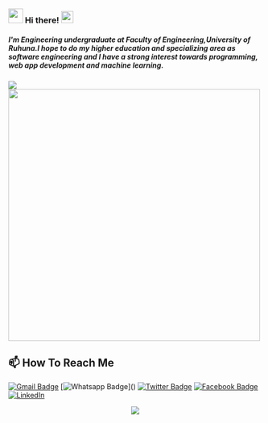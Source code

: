 ### <img src="https://github.com/Shiv-sharma-111/Shiv-sharma-111/blob/master/Assets/Hi.gif" width="29px"> Hi there!&nbsp;<img src="https://github.com/Shiv-sharma-111/Shiv-sharma-111/blob/master/Assets/Earth.gif" width="24px">

##### I'm Engineering undergraduate at Faculty of Engineering,University of Ruhuna.I hope to do my higher education and specializing area as software engineering and I have a strong interest towards programming, web app development and machine learning.


<img src="https://github-readme-stats.vercel.app/api?username=gihanrohanadissanayaka&show_icons=true&theme=radical&title_color=8E2DE2&text_color=fff&icon_color=8E2DE2">

<a href="https://github.com/victorabarros?tab=repositories">
  <img width="500px" src="https://github-readme-stats.anuraghazra1.vercel.app/api/top-langs/?username=gihanrohanadissanayaka&count_private=true&layout=compact&hide=makefile,shell&hide_title=true&theme=radical&title_color=8E2DE2&text_color=fff&icon_color=8E2DE2" />
</a>

## 📫 How To Reach Me

[![Gmail Badge](https://img.shields.io/badge/-Gmail-c14438?style=flat-square&logo=Gmail&logoColor=white&link=mailto:contato.weltonf@gmail.com)](mailto:contato.dissanayaka.gihanrohana@gmail.com)
[![Whatsapp Badge](https://img.shields.io/badge/-Whatsapp-4CA143?style=flat-square&labelColor=4CA143&logo=whatsapp&logoColor=white&link=https://api.whatsapp.com/send?phone=+94711651378&text=Hi!)]()
[![Twitter Badge](https://img.shields.io/badge/-Twitter-1da1f2?style=flat-square&labelColor=1da1f2&logo=twitter&logoColor=white&link=https://www.twitter.com/_weltonfelix/)](https://www.twitter.com/axshivam/)
[![Facebook Badge](https://img.shields.io/badge/-Facebook-3b5998?style=flat-square&labelColor=3b5998&logo=facebook&logoColor=white&link=https://www.facebook.com/weltonpfelix/)](https://web.facebook.com/profile.php?id=100004284887135&comment_id=Y29tbWVudDo5Nzc1MzgyMzMwNjQwODFfOTc3ODQzNTgzMDMzNTQ2)
<a href="https://www.linkedin.com/in/gihan-dissanayaka-9947b3216/" target="_blank"><img src="https://img.shields.io/badge/LinkedIn-%230077B5.svg?&style=flat-square&logo=linkedin&logoColor=white" alt="LinkedIn"></a>


<p align="center">
<img src="https://visitor-badge.laobi.icu/badge?page_id=gihanrohanadissanayaka" id="counter">
</p>

<!---
gihanrohanadissanayaka/gihanrohanadissanayaka is a ✨ special ✨ repository because its `README.md` (this file) appears on your GitHub profile.
You can click the Preview link to take a look at your changes.
--->
